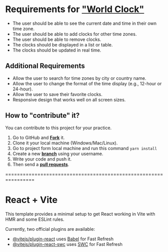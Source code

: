 # Requirements for ["World Clock"](https://youtu.be/u9k1wKqb_o0?si=YpzOY5BYJjUP4YA0&t=8521)

- The user should be able to see the current date and time in their own time zone.
- The user should be able to add clocks for other time zones.
- The user should be able to remove clocks.
- The clocks should be displayed in a list or table.
- The clocks should be updated in real time.

## Additional Requirements

- Allow the user to search for time zones by city or country name.
- Allow the user to change the format of the time display (e.g., 12-hour or 24-hour).
- Allow the user to save their favorite clocks.
- Responsive design that works well on all screen sizes.

## How to "contribute" it?

You can contribute to this project for your practice.

1. Go to GitHub and [**Fork**](https://docs.github.com/en/get-started/quickstart/fork-a-repo) it.
2. Clone it your local machine (Windows/Mac/Linux).
3. Go to project form local machine and run this command `yarn install`
4. Create a new [**branch**](https://github.com/Kunena/Kunena-Forum/wiki/Create-a-new-branch-with-git-and-manage-branches) using your username.
5. Write your code and push it.
6. Then send a [**pull requests**](https://docs.github.com/en/pull-requests/collaborating-with-pull-requests/proposing-changes-to-your-work-with-pull-requests/creating-a-pull-request).

================================================================

# React + Vite

This template provides a minimal setup to get React working in Vite with HMR and some ESLint rules.

Currently, two official plugins are available:

- [@vitejs/plugin-react](https://github.com/vitejs/vite-plugin-react/blob/main/packages/plugin-react/README.md) uses [Babel](https://babeljs.io/) for Fast Refresh
- [@vitejs/plugin-react-swc](https://github.com/vitejs/vite-plugin-react-swc) uses [SWC](https://swc.rs/) for Fast Refresh
